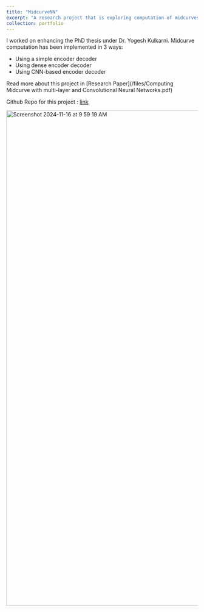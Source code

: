 ```yaml
---
title: "MidcurveNN"
excerpt: "A research project that is exploring computation of midcurves from 2D closed polygon shapes"
collection: portfolio
---
```


I worked on enhancing the PhD thesis under Dr. Yogesh Kulkarni. 
Midcurve computation has been implemented in 3 ways: 
-  Using a simple encoder decoder
-  Using dense encoder decoder 
-  Using CNN-based encoder decoder


Read more about this project in [Research Paper](/files/Computing Midcurve with multi-layer and Convolutional Neural Networks.pdf)

Github Repo for this project : [link](https://github.com/yogeshhk/MidcurveNN)

<img width="1300" alt="Screenshot 2024-11-16 at 9 59 19 AM" src="https://github.com/user-attachments/assets/f42fc276-2d63-4c83-946c-aedf166af6eb">
